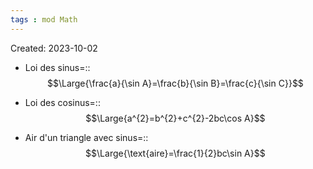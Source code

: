 ```yaml
---
tags : mod Math
---
```

Created: 2023-10-02

- Loi des sinus=::$$\Large{\frac{a}{\sin A}=\frac{b}{\sin B}=\frac{c}{\sin C}}$$
- Loi des cosinus=::$$\Large{a^{2}=b^{2}+c^{2}-2bc\cos A}$$

- Air d'un triangle avec sinus=::$$\Large{\text{aire}=\frac{1}{2}bc\sin A}$$
